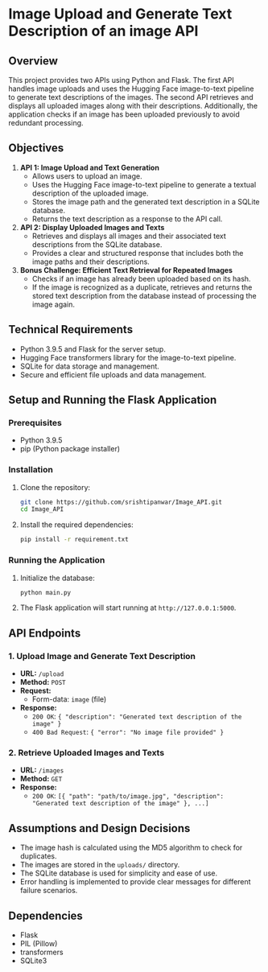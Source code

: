 # Image Upload and Generate Text Description of an image API

## Overview
This project provides two APIs using Python and Flask. The first API handles image uploads and uses the Hugging Face image-to-text pipeline to generate text descriptions of the images. The second API retrieves and displays all uploaded images along with their descriptions. Additionally, the application checks if an image has been uploaded previously to avoid redundant processing.

## Objectives
1. **API 1: Image Upload and Text Generation**
    - Allows users to upload an image.
    - Uses the Hugging Face image-to-text pipeline to generate a textual description of the uploaded image.
    - Stores the image path and the generated text description in a SQLite database.
    - Returns the text description as a response to the API call.
2. **API 2: Display Uploaded Images and Texts**
    - Retrieves and displays all images and their associated text descriptions from the SQLite database.
    - Provides a clear and structured response that includes both the image paths and their descriptions.
3. **Bonus Challenge: Efficient Text Retrieval for Repeated Images**
    - Checks if an image has already been uploaded based on its hash.
    - If the image is recognized as a duplicate, retrieves and returns the stored text description from the database instead of processing the image again.

## Technical Requirements
- Python 3.9.5 and Flask for the server setup.
- Hugging Face transformers library for the image-to-text pipeline.
- SQLite for data storage and management.
- Secure and efficient file uploads and data management.

## Setup and Running the Flask Application

### Prerequisites
- Python 3.9.5
- pip (Python package installer)

### Installation
1. Clone the repository:
    ```bash
    git clone https://github.com/srishtipanwar/Image_API.git
    cd Image_API
    ```

2. Install the required dependencies:
    ```bash
    pip install -r requirement.txt
    ```

### Running the Application
1. Initialize the database:
    ```bash
    python main.py
    ```

2. The Flask application will start running at `http://127.0.0.1:5000`.

## API Endpoints

### 1. Upload Image and Generate Text Description
- **URL:** `/upload`
- **Method:** `POST`
- **Request:**
    - Form-data: `image` (file)
- **Response:**
    - `200 OK`: `{ "description": "Generated text description of the image" }`
    - `400 Bad Request`: `{ "error": "No image file provided" }`

### 2. Retrieve Uploaded Images and Texts
- **URL:** `/images`
- **Method:** `GET`
- **Response:**
    - `200 OK`: `[{ "path": "path/to/image.jpg", "description": "Generated text description of the image" }, ...]`

## Assumptions and Design Decisions
- The image hash is calculated using the MD5 algorithm to check for duplicates.
- The images are stored in the `uploads/` directory.
- The SQLite database is used for simplicity and ease of use.
- Error handling is implemented to provide clear messages for different failure scenarios.

## Dependencies
- Flask
- PIL (Pillow)
- transformers
- SQLite3

